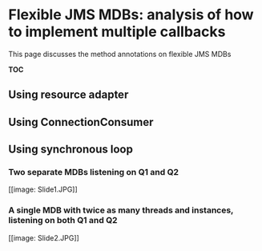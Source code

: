 # Flexible JMS MDBs: analysis of how to implement multiple callbacks

This page discusses the method annotations on flexible JMS MDBs

__TOC__

##  Using resource adapter 

##  Using ConnectionConsumer 

##  Using synchronous loop 

### Two separate MDBs listening on Q1 and Q2

[[image:  Slide1.JPG]]

### A single MDB with twice as many threads and instances, listening on both Q1 and Q2

[[image:  Slide2.JPG]]